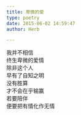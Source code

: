 ```yaml
---  
title: 卑微的爱  
type: poetry  
date: 2015-06-02 14:59:47  
author: Herb  

---  
```

我并不相信  
终生卑微的爱情  
除非这个人  
早有了自知之明  
没有胜算  
才不会在乎输赢  
若要陪伴  
便要把有情化作无情